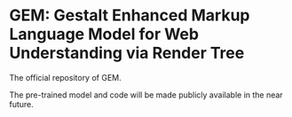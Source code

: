 # GEM: Gestalt Enhanced Markup Language Model for Web Understanding via Render Tree

The official repository of GEM. 

The pre-trained model and code will be made publicly available in the near future.